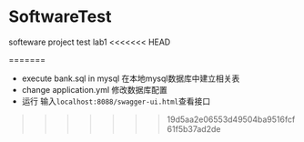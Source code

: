 # SoftwareTest
softeware project test lab1
<<<<<<< HEAD

=======
- execute bank.sql in mysql
在本地mysql数据库中建立相关表
- change application.yml
修改数据库配置
- 运行
输入`localhost:8088/swagger-ui.html`查看接口
>>>>>>> 19d5aa2e06553d49504ba9516fcf61f5b37ad2de
